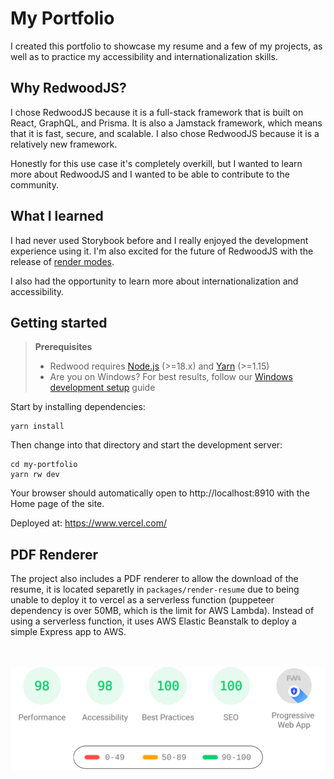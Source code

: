 # My Portfolio

I created this portfolio to showcase my resume and a few of my projects, as well as to practice my accessibility and internationalization skills.

## Why RedwoodJS?

I chose RedwoodJS because it is a full-stack framework that is built on React, GraphQL, and Prisma. It is also a Jamstack framework, which means that it is fast, secure, and scalable. I also chose RedwoodJS because it is a relatively new framework.

Honestly for this use case it's completely overkill, but I wanted to learn more about RedwoodJS and I wanted to be able to contribute to the community.

## What I learned

I had never used Storybook before and I really enjoyed the development experience using it. I'm also excited for the future of RedwoodJS with the release of [render modes](https://github.com/redwoodjs/redwood/issues/6760).

I also had the opportunity to learn more about internationalization and accessibility.

## Getting started

> **Prerequisites**
>
> - Redwood requires [Node.js](https://nodejs.org/en/) (>=18.x) and [Yarn](https://yarnpkg.com/) (>=1.15)
> - Are you on Windows? For best results, follow our [Windows development setup](https://redwoodjs.com/docs/how-to/windows-development-setup) guide
>

Start by installing dependencies:

```
yarn install
```

Then change into that directory and start the development server:

```
cd my-portfolio
yarn rw dev
```

Your browser should automatically open to http://localhost:8910 with the Home page of the site.

Deployed at: https://www.vercel.com/

## PDF Renderer

The project also includes a PDF renderer to allow the download of the resume, it is located separetly in `packages/render-resume` due to being unable to deploy it to vercel as a serverless function (puppeteer dependency is over 50MB, which is the limit for AWS Lambda).
Instead of using a serverless function, it uses AWS Elastic Beanstalk to deploy a simple Express app to AWS.
<br/>
<br/>
<br/>
<p align="center">
	<img src="./web/public/pagespeed-insights.svg" width="800px">
</p>
